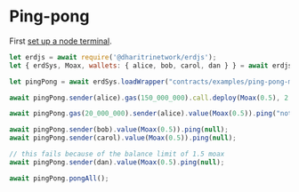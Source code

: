 # Ping-pong

First [set up a node terminal](../../../../tutorial/src/interaction/interaction-basic.md).

```javascript
let erdjs = await require('@dharitrinetwork/erdjs');
let { erdSys, Moax, wallets: { alice, bob, carol, dan } } = await erdjs.setupInteractive("local-testnet");

let pingPong = await erdSys.loadWrapper("contracts/examples/ping-pong-moax");

await pingPong.sender(alice).gas(150_000_000).call.deploy(Moax(0.5), 2 * 60, null, Moax(1.5));

await pingPong.gas(20_000_000).sender(alice).value(Moax(0.5)).ping("note 1");

await pingPong.sender(bob).value(Moax(0.5)).ping(null);
await pingPong.sender(carol).value(Moax(0.5)).ping(null);

// this fails because of the balance limit of 1.5 moax
await pingPong.sender(dan).value(Moax(0.5).ping(null);

await pingPong.pongAll();

```
